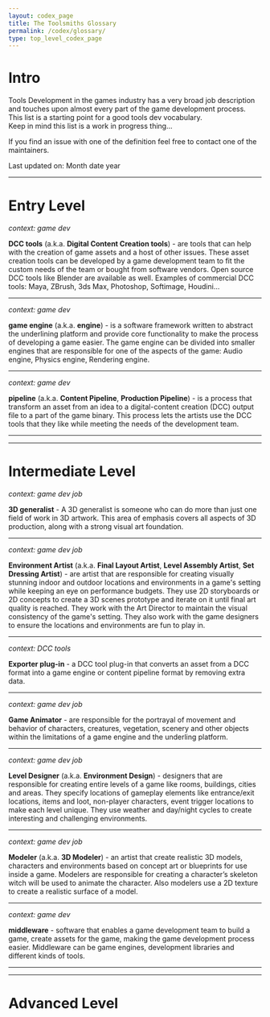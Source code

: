 ```yaml
---
layout: codex_page
title: The Toolsmiths Glossary
permalink: /codex/glossary/
type: top_level_codex_page
---
```


# Intro
Tools Development in the games industry has a very broad job description and touches upon almost every part of the game development process. This list is a starting point for a good tools dev vocabulary.  
Keep in mind this list is a work in progress thing...

If you find an issue with one of the definition feel free to contact one of the maintainers. 

Last updated on: Month date year

------

# Entry Level

_context: game dev_

**DCC tools** (a.k.a. **Digital Content Creation tools**) - are tools that can help with the creation of game assets and a host of other issues. These asset creation tools can be developed by a game development team to fit the custom needs of the team or bought from software vendors. Open source DCC tools like Blender are available as well.
Examples of commercial DCC tools: Maya, ZBrush, 3ds Max, Photoshop, Softimage, Houdini...


------

_context: game dev_

**game engine** (a.k.a. **engine**) - is a software framework written to abstract the underlining platform and provide core functionality to make the process of developing a game easier. The game engine can be divided into smaller engines that are responsible for one of the aspects of the game: Audio engine, Physics engine, Rendering engine.


------

_context: game dev_

**pipeline** (a.k.a. **Content Pipeline**, **Production Pipeline**) - is a process that transform an asset from an idea to a digital-content creation (DCC) output file to a part of the game binary. This process lets the artists use the DCC tools that they like while meeting the needs of the development team.


------


------

# Intermediate Level

_context: game dev job_

**3D generalist** - A 3D generalist is someone who can do more than just one field of work in 3D artwork. This area of emphasis covers all aspects of 3D production, along with a strong visual art foundation.


------

_context: game dev job_

**Environment Artist** (a.k.a. **Final Layout Artist**, **Level Assembly Artist**, **Set Dressing Artist**) - are artist that are responsible for creating visually stunning indoor and outdoor locations and environments in a game's setting while keeping an eye on performance budgets. They use 2D storyboards or 2D concepts to create a 3D scenes prototype and iterate on it until final art quality is reached. They work with the Art Director to maintain the visual consistency of the game's setting. They also work with the game designers to ensure the locations and environments are fun to play in.


------

_context: DCC tools_

**Exporter plug-in** - a DCC tool plug-in that converts an asset from a DCC format into a game engine or content pipeline format by removing extra data.


------

_context: game dev job_

**Game Animator** - are responsible for the portrayal of movement and behavior of characters, creatures, vegetation, scenery and other objects within the limitations of a game engine and the underling platform.


------

_context: game dev job_

**Level Designer** (a.k.a. **Environment Design**) - designers that are responsible for creating entire levels of a game like rooms, buildings, cities and areas. They specify locations of gameplay elements like entrance/exit locations, items and loot, non-player characters, event trigger locations to make each level unique. They use weather and day/night cycles to create interesting and challenging environments.


------

_context: game dev job_

**Modeler** (a.k.a. **3D Modeler**) - an artist that create realistic 3D models, characters and environments based on concept art or blueprints for use inside a game. Modelers are responsible for creating a character’s skeleton witch will be used to animate the character. Also modelers use a 2D texture to create a realistic surface of a model.


------

_context: game dev_

**middleware** - software that enables a game development team to build a game, create assets for the game, making the game development process easier. Middleware can be game engines, development libraries and different kinds of tools.


------


------

# Advanced Level

